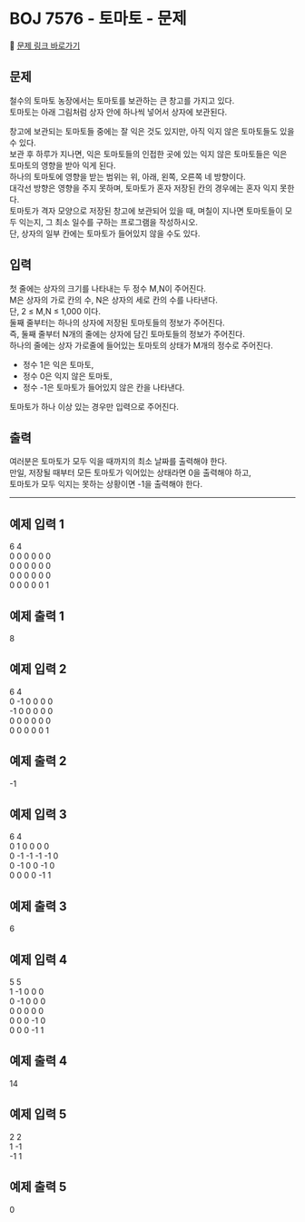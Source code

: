 # BOJ 7576 - 토마토 - 문제

🔗 [문제 링크 바로가기](https://www.acmicpc.net/problem/7576)

## 문제

철수의 토마토 농장에서는 토마토를 보관하는 큰 창고를 가지고 있다.  
토마토는 아래 그림처럼 상자 안에 하나씩 넣어서 상자에 보관된다.

창고에 보관되는 토마토들 중에는 잘 익은 것도 있지만, 아직 익지 않은 토마토들도 있을 수 있다.  
보관 후 하루가 지나면, 익은 토마토들의 인접한 곳에 있는 익지 않은 토마토들은 익은 토마토의 영향을 받아 익게 된다.  
하나의 토마토에 영향을 받는 범위는 위, 아래, 왼쪽, 오른쪽 네 방향이다.  
대각선 방향은 영향을 주지 못하며, 토마토가 혼자 저장된 칸의 경우에는 혼자 익지 못한다.  
토마토가 격자 모양으로 저장된 창고에 보관되어 있을 때, 며칠이 지나면 토마토들이 모두 익는지, 그 최소 일수를 구하는 프로그램을 작성하시오.  
단, 상자의 일부 칸에는 토마토가 들어있지 않을 수도 있다.

## 입력

첫 줄에는 상자의 크기를 나타내는 두 정수 M,N이 주어진다.  
M은 상자의 가로 칸의 수, N은 상자의 세로 칸의 수를 나타낸다.  
단, 2 ≤ M,N ≤ 1,000 이다.  
둘째 줄부터는 하나의 상자에 저장된 토마토들의 정보가 주어진다.  
즉, 둘째 줄부터 N개의 줄에는 상자에 담긴 토마토들의 정보가 주어진다.  
하나의 줄에는 상자 가로줄에 들어있는 토마토의 상태가 M개의 정수로 주어진다.

- 정수 1은 익은 토마토,
- 정수 0은 익지 않은 토마토,
- 정수 -1은 토마토가 들어있지 않은 칸을 나타낸다.

토마토가 하나 이상 있는 경우만 입력으로 주어진다.

## 출력

여러분은 토마토가 모두 익을 때까지의 최소 날짜를 출력해야 한다.  
만일, 저장될 때부터 모든 토마토가 익어있는 상태라면 0을 출력해야 하고,  
토마토가 모두 익지는 못하는 상황이면 -1을 출력해야 한다.

---

## 예제 입력 1

6 4  
0 0 0 0 0 0  
0 0 0 0 0 0  
0 0 0 0 0 0  
0 0 0 0 0 1

## 예제 출력 1

8

## 예제 입력 2

6 4  
0 -1 0 0 0 0  
-1 0 0 0 0 0  
0 0 0 0 0 0  
0 0 0 0 0 1

## 예제 출력 2

-1

## 예제 입력 3

6 4  
0 1 0 0 0 0  
0 -1 -1 -1 -1 0  
0 -1 0 0 -1 0  
0 0 0 0 -1 1

## 예제 출력 3

6

## 예제 입력 4

5 5  
1 -1 0 0 0  
0 -1 0 0 0  
0 0 0 0 0  
0 0 0 -1 0  
0 0 0 -1 1

## 예제 출력 4

14

## 예제 입력 5

2 2  
1 -1  
-1 1

## 예제 출력 5

0
